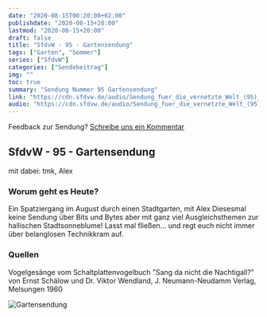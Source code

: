 ```yaml
---
date: "2020-08-15T00:20:00+02:00"
publishdate: "2020-08-15+20:00"
lastmod: "2020-08-15+20:00"
draft: false
title: "SfdvW - 95 - Gartensendung"
tags: ["Garten", "Sommer"]
series: ["SfdvW"]
categories: ["Sendebeitrag"]
img: ""
toc: true
summary: "Sendung Nummer 95 Gartensendung"
link: "https://cdn.sfdvw.de/audio/Sendung_fuer_die_vernetzte_Welt_(95)_2020_08_15_Gartensendung.mp3"
audio: "https://cdn.sfdvw.de/audio/Sendung_fuer_die_vernetzte_Welt_(95)_2020_08_15_Gartensendung.mp3"
---
```


<div align="center" id="example"></div>
<script src="https://cdn.podlove.org/web-player/embed.js"></script>

Feedback zur Sendung?
[Schreibe uns ein Kommentar](mailto:SfdvW@radiocorax.de)

## SfdvW - 95 - Gartensendung
mit dabei: tmk, Alex

### Worum geht es Heute?
Ein Spatziergang im August durch einen Stadtgarten, mit Alex
Diesesmal keine Sendung über Bits und Bytes aber mit ganz viel Ausgleichsthemen zur hallischen Stadtsonneblume! Lasst mal fließen... und regt euch nicht immer über belanglosen Technikkram auf.

### Quellen
Vogelgesänge vom Schaltplattenvogelbuch "Sang da nicht die Nachtigall?" von Ernst Schälow und Dr. Viktor Wendland, J. Neumann-Neudamm Verlag, Melsungen 1960

![Gartensendung](https://cdn.sfdvw.de/audio/Sendung_fuer_die_vernetzte_Welt_(95)_2020_08_15_Gartensendung.jpg)

<script>
  podlovePlayer('#example', '/blog/sfdvw95.json');
</script>
